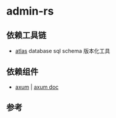 # admin-rs

## 依赖工具链

- [atlas](https://atlasgo.io/) database sql schema 版本化工具

## 依赖组件

- [axum](https://github.com/tokio-rs/axum) | [axum doc](https://docs.rs/axum/latest/axum/)

## 参考

